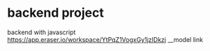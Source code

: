 # backend project
backend with javascript
https://app.eraser.io/workspace/YtPqZ1VogxGy1jzIDkzj
__model link